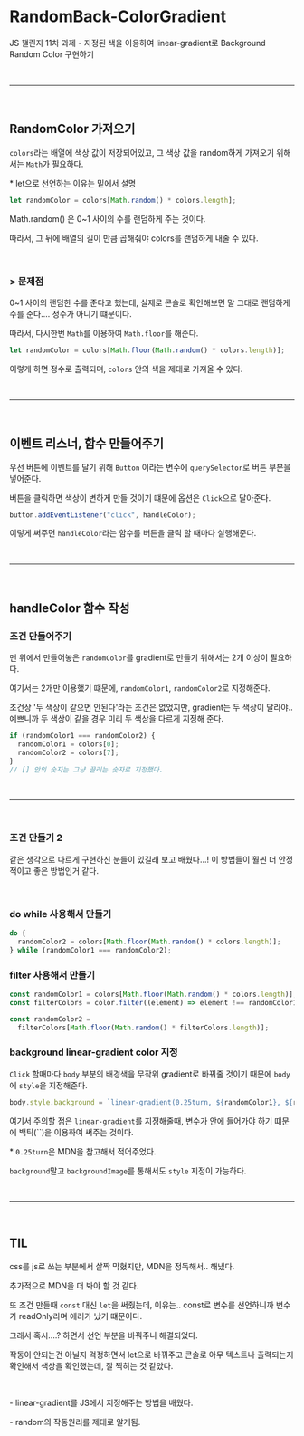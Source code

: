 # RandomBack-ColorGradient

JS 챌린지 11차 과제 - 지정된 색을 이용하여 linear-gradient로 Background Random Color 구현하기

<br>

---

<br>

## RandomColor 가져오기

`colors`라는 배열에 색상 값이 저장되어있고, 그 색상 값을 random하게 가져오기 위해서는 `Math`가 필요하다.

\* let으로 선언하는 이유는 밑에서 설명

```js
let randomColor = colors[Math.random() * colors.length];
```

Math.random() 은 0~1 사이의 수를 랜덤하게 주는 것이다.

따라서, 그 뒤에 배열의 길이 만큼 곱해줘야 colors를 랜덤하게 내줄 수 있다.

<br>

### \> 문제점

0~1 사이의 랜덤한 수를 준다고 했는데, 실제로 콘솔로 확인해보면 말 그대로 랜덤하게 수를 준다.... 정수가 아니기 떄문이다.

따라서, 다시한번 `Math`를 이용하여 `Math.floor`를 해준다.

```js
let randomColor = colors[Math.floor(Math.random() * colors.length)];
```

이렇게 하면 정수로 출력되며, `colors` 안의 색을 제대로 가져올 수 있다.

<br>

---

<br>

## 이벤트 리스너, 함수 만들어주기

우선 버튼에 이벤트를 달기 위해 `Button` 이라는 변수에 `querySelector`로 버튼 부분을 넣어준다.

버튼을 클릭하면 색상이 변하게 만들 것이기 떄문에 옵션은 `Click`으로 달아준다.

```js
button.addEventListener("click", handleColor);
```

이렇게 써주면 `handleColor`라는 함수를 버튼을 클릭 할 때마다 실행해준다.

<br>

---

<br>

## handleColor 함수 작성

### 조건 만들어주기

맨 위에서 만들어놓은 `randomColor`를 gradient로 만들기 위해서는 2개 이상이 필요하다.

여기서는 2개만 이용했기 떄문에, `randomColor1`, `randomColor2`로 지정해준다.

조건상 '두 색상이 같으면 안된다'라는 조건은 없었지만, gradient는 두 색상이 달라야.. 예쁘니까 두 색상이 같을 경우 미리 두 색상을 다르게 지정해 준다.

```js
if (randomColor1 === randomColor2) {
  randomColor1 = colors[0];
  randomColor2 = colors[7];
}
// [] 안의 숫자는 그냥 끌리는 숫자로 지정했다.
```

<br>

---

<br>

### 조건 만들기 2

같은 생각으로 다르게 구현하신 분들이 있길래 보고 배웠다...! 이 방법들이 훨씬 더 안정적이고 좋은 방법인거 같다.

<br>

### do while 사용해서 만들기

```js
do {
  randomColor2 = colors[Math.floor(Math.random() * colors.length)];
} while (randomColor1 === randomColor2);
```

### filter 사용해서 만들기

```js
const randomColor1 = colors[Math.floor(Math.random() * colors.length)];
const filterColors = color.filter((element) => element !== randomColor1);

const randomColor2 =
  filterColors[Math.floor(Math.random() * filterColors.length)];
```

### background linear-gradient color 지정

`Click` 할때마다 `body` 부분의 배경색을 무작위 gradient로 바꿔줄 것이기 때문에 `body`에 `style`을 지정해준다.

```js
body.style.background = `linear-gradient(0.25turn, ${randomColor1}, ${randomColor2}})`;
```

여기서 주의할 점은 `linear-gradient`를 지정해줄때, 변수가 안에 들어가야 하기 떄문에 백틱(``)을 이용하여 써주는 것이다.

\* `0.25turn`은 MDN을 참고해서 적어주었다.

`background`말고 `backgroundImage`를 통해서도 `style` 지정이 가능하다.

<br>

---

<br>

## TIL

css를 js로 쓰는 부분에서 살짝 막혔지만, MDN을 정독해서.. 해냈다.

추가적으로 MDN을 더 봐야 할 것 같다.

또 조건 만들때 `const` 대신 `let`을 써줬는데, 이유는.. const로 변수를 선언하니까 변수가 readOnly라며 에러가 났기 떄문이다.

그래서 혹시....? 하면서 선언 부분을 바꿔주니 해결되었다.

작동이 안되는건 아닐지 걱정하면서 let으로 바꿔주고 콘솔로 아무 텍스트나 출력되는지 확인해서 색상을 확인했는데, 잘 찍히는 것 같았다.

<br>

\- linear-gradient를 JS에서 지정해주는 방법을 배웠다.

\- random의 작동원리를 제대로 알게됨.
